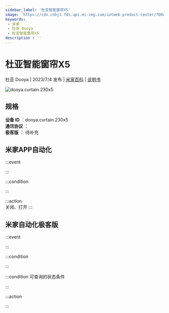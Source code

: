 ```yaml
---
sidebar_label: '杜亚智能窗帘X5'
image: 'https://cdn.cnbj1.fds.api.mi-img.com/iotweb-product-center/700e3da38aa718a15cd7d9a47cdb698f_1682662623517.png?GalaxyAccessKeyId=AKVGLQWBOVIRQ3XLEW&Expires=9223372036854775807&Signature=WinWNVb48E+RaKQ8f1HQuhO5UUk='
keywords: 
 - 米家
 - 杜亚 Dooya
 - 杜亚智能窗帘X5
description : ''
---
```

# 杜亚智能窗帘X5

杜亚 Dooya | 2023/7/4 发布 | [米家百科](https://home.mi.com/webapp/content/baike/product/index.html?model=dooya.curtain.230x5) | [说明书](https://home.mi.com/views/introduction.html?model=dooya.curtain.230x5&region=cn)

![dooya.curtain.230x5](https://cdn.cnbj1.fds.api.mi-img.com/iotweb-product-center/700e3da38aa718a15cd7d9a47cdb698f_1682662623517.png?GalaxyAccessKeyId=AKVGLQWBOVIRQ3XLEW&Expires=9223372036854775807&Signature=WinWNVb48E+RaKQ8f1HQuhO5UUk=)

## 规格  
> 
**设备 ID** ：dooya.curtain.230x5  
**通讯协议** ：  
**极客版**  ： 待补充 


## 米家APP自动化  

:::event  

:::

:::condition  

:::

:::action   
关闭、打开
:::

## 米家自动化极客版  

:::event  

:::

:::condition  

:::

:::condition 可查询的状态条件  

:::

:::action  

:::

        
